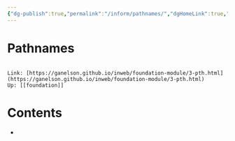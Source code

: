 ```yaml
---
{"dg-publish":true,"permalink":"/inform/pathnames/","dgHomeLink":true,"dgPassFrontmatter":false}
---
```


# Pathnames
```ad-info

Link: [https://ganelson.github.io/inweb/foundation-module/3-pth.html](https://ganelson.github.io/inweb/foundation-module/3-pth.html)
Up: [[foundation]]
```

# Contents
- 